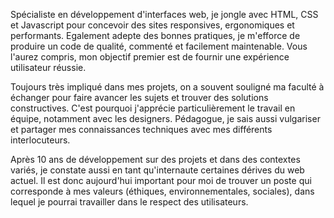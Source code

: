 Spécialiste en développement d'interfaces web, je jongle avec HTML, CSS et Javascript pour concevoir des sites responsives, ergonomiques et performants.
Egalement adepte des bonnes pratiques, je m'efforce de produire un code de qualité, commenté et facilement maintenable.
Vous l'aurez compris, mon objectif premier est de fournir une expérience utilisateur réussie.

Toujours très impliqué dans mes projets, on a souvent souligné ma faculté à échanger pour faire avancer les sujets et trouver des solutions constructives. C'est pourquoi j'apprécie particulièrement le travail en équipe, notamment avec les designers.
Pédagogue, je sais aussi vulgariser et partager mes connaissances techniques avec mes différents interlocuteurs.

Après 10 ans de développement sur des projets et dans des contextes variés, je constate aussi en tant qu'internaute certaines dérives du web actuel.
Il est donc aujourd'hui important pour moi de trouver un poste qui corresponde à mes valeurs (éthiques, environnementales, sociales), dans lequel je pourrai travailler dans le respect des utilisateurs.
